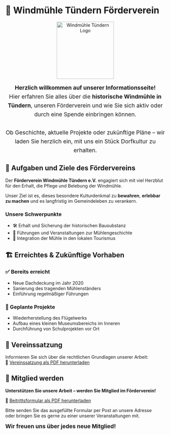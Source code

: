 # 🏡 Windmühle Tündern Förderverein

<p align="center">
  <img src="/imgs/logo.svg" alt="Windmühle Tündern Logo" width="180" />
</p>

<div style="text-align: center; font-size: 1.1rem; line-height: 1.6;">
  <strong>Herzlich willkommen auf unserer Informationsseite!</strong><br />
  Hier erfahren Sie alles über die <strong>historische Windmühle in Tündern</strong>, unseren Förderverein und wie Sie sich aktiv oder durch eine Spende einbringen können.<br /><br />
  Ob Geschichte, aktuelle Projekte oder zukünftige Pläne – wir laden Sie herzlich ein, mit uns ein Stück Dorfkultur zu erhalten.
</div>

## 🎯 Aufgaben und Ziele des Fördervereins

Der **Förderverein Windmühle Tündern e.V.** engagiert sich mit viel Herzblut für den Erhalt, die Pflege und Belebung der Windmühle.

Unser Ziel ist es, dieses besondere Kulturdenkmal zu **bewahren**, **erlebbar zu machen** und es langfristig im Gemeindeleben zu verankern.

### Unsere Schwerpunkte

- 🛠️ Erhalt und Sicherung der historischen Bausubstanz
- 📖 Führungen und Veranstaltungen zur Mühlengeschichte
- 🧭 Integration der Mühle in den lokalen Tourismus

## 🏗️ Erreichtes & Zukünftige Vorhaben

### ✅ Bereits erreicht

- Neue Dachdeckung im Jahr 2020
- Sanierung des tragenden Mühlenständers
- Einführung regelmäßiger Führungen

### 🔧 Geplante Projekte

- Wiederherstellung des Flügelwerks
- Aufbau eines kleinen Museumsbereichs im Inneren
- Durchführung von Schulprojekten vor Ort

## 📜 Vereinssatzung

Informieren Sie sich über die rechtlichen Grundlagen unserer Arbeit:  
📄 [Vereinssatzung als PDF herunterladen](./satzung.pdf)

## 🤝 Mitglied werden

**Unterstützen Sie unsere Arbeit – werden Sie Mitglied im Förderverein!**

📄 [Beitrittsformular als PDF herunterladen](./beitritt.pdf)

Bitte senden Sie das ausgefüllte Formular per Post an unsere Adresse  
oder bringen Sie es gerne zu einer unserer Veranstaltungen mit.
<div style="font-weight: bold; font-size: 1.1rem; margin-top: 0.5rem;">
Wir freuen uns über jedes neue Mitglied!
</div>
